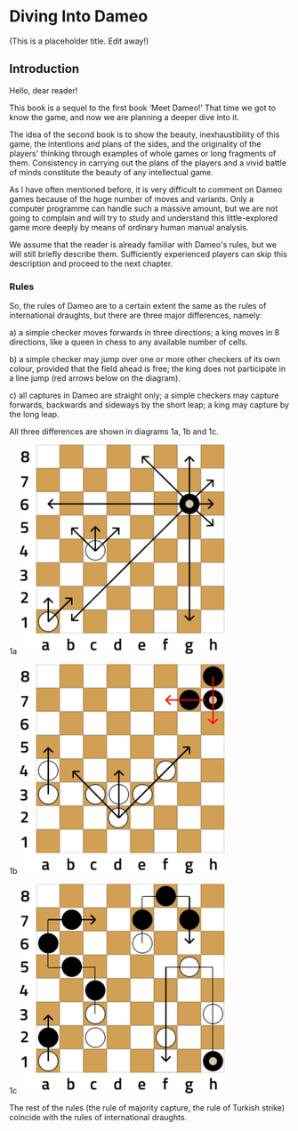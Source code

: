 # Diving Into Dameo
(This is a placeholder title. Edit away!)

## Introduction

Hello, dear reader!

This book is a sequel to the first book ‘Meet Dameo!’ That time we got to know the game, and now we are planning a deeper dive into it.

The idea of the second book is to show the beauty, inexhaustibility of this game, the intentions and plans of the sides, and the originality of the players' thinking through examples of whole games or long fragments of them. Consistency in carrying out the plans of the players and a vivid battle of minds constitute the beauty of any intellectual game.

As I have often mentioned before, it is very difficult to comment on Dameo games because of the huge number of moves and variants. Only a computer programme can handle such a massive amount, but we are not going to complain and will try to study and understand this little-explored game more deeply by means of ordinary human manual analysis. 

We assume that the reader is already familiar with Dameo's rules, but we will still briefly describe them. Sufficiently experienced players can skip this description and proceed to the next chapter.

### Rules

So, the rules of Dameo are to a certain extent the same as the rules of international draughts, but there are three major differences, namely:

a) a simple checker moves forwards in three directions; a king moves in 8 directions, like a queen in chess to any available number of cells.

b) a simple checker may jump over one or more other checkers of its own colour, provided that the field ahead is free; the king does not participate in a line jump (red arrows below on the diagram).

c) all captures in Dameo are straight only; a simple checkers may capture forwards, backwards and sideways by the short leap; a king may capture by the long leap.

All three differences are shown in diagrams 1a, 1b and 1c.

1a ![1a](diagrams/1a.svg)

1b ![1b](diagrams/1b.svg)

1c ![1c](diagrams/1c.svg)

The rest of the rules (the rule of majority capture, the rule of Turkish strike) coincide with the rules of international draughts.